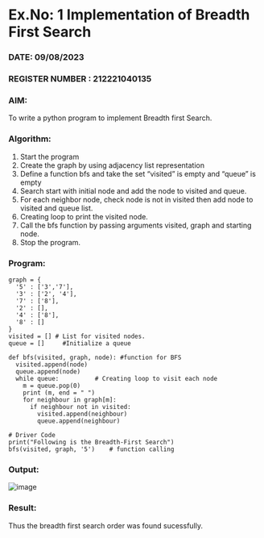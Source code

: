 # Ex.No: 1  Implementation of Breadth First Search 
### DATE:  09/08/2023                                                                     
### REGISTER NUMBER : 212221040135
### AIM: 
To write a python program to implement Breadth first Search. 
### Algorithm:
1. Start the program
2. Create the graph by using adjacency list representation
3. Define a function bfs and take the set “visited” is empty and “queue” is empty
4. Search start with initial node and add the node to visited and queue.
5. For each neighbor node, check node is not in visited then add node to visited and queue list.
6.  Creating loop to print the visited node.
7.   Call the bfs function by passing arguments visited, graph and starting node.
8.   Stop the program.
### Program:
```
graph = { 
  '5' : ['3','7'], 
  '3' : ['2', '4'], 
  '7' : ['8'], 
  '2' : [], 
  '4' : ['8'], 
  '8' : [] 
} 
visited = [] # List for visited nodes. 
queue = []     #Initialize a queue 
 
def bfs(visited, graph, node): #function for BFS 
  visited.append(node) 
  queue.append(node) 
  while queue:          # Creating loop to visit each node 
    m = queue.pop(0)  
    print (m, end = " ")  
    for neighbour in graph[m]: 
      if neighbour not in visited: 
        visited.append(neighbour) 
        queue.append(neighbour) 
 
# Driver Code 
print("Following is the Breadth-First Search") 
bfs(visited, graph, '5')    # function calling
```

### Output:
![image](https://github.com/Sudhindev/AI_Lab_2023-24/assets/130021386/24d41a8c-e8b1-4469-82c0-7433aaaaad0a)





### Result:
Thus the breadth first search order was found sucessfully.
